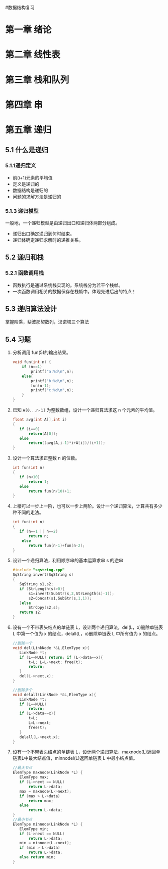 #数据结构复习
# 第一章 绪论
# 第二章 线性表
# 第三章 栈和队列
# 第四章 串

# 第五章 递归
## 5.1 什么是递归

### 5.1.1递归定义
- 前(i+1)元素的平均值
- 定义是递归的
- 数据结构是递归的
- 问题的求解方法是递归的
### 5.1.3 递归模型
一般地，一个递归模型是由递归出口和递归体两部分组成。
- 递归出口确定递归到何时结束。
- 递归体确定递归求解时的递推关系。

## 5.2 递归和栈
### 5.2.1 函数调用栈
- 函数执行是通过系统栈实现的。系统栈分为若干个栈帧。
- 一次函数调用相关的数据保存在栈帧中。体现先进后出的特点！

## 5.3 递归算法设计
掌握阶乘，斐波那契数列，汉诺塔三个算法

## 5.4 习题

1. 分析调用 fun(5)的输出结果。

    ```c++
    void fun(int n) { 
        if (n==1)
            printf("a:%d\n",n);
        else{ 
            printf("b:%d\n",n);
            fun(n-1);
            printf("c:%d\n",n);
        } 
    }
    ```
2. 已知 `A[0...n-1]` 为整数数组，设计一个递归算法求这 n 个元素的平均值。
    ```c++
    float avg(int A[],int i)
    {	
       if (i==0) 
           return(A[0]);    
       else
           return((avg(A,i-1)*i+A[i])/(i+1));    
    }
    ```
3. 设计一个算法求正整数 n 的位数。
    ```c++    
   int fun(int n)
   {	
       if (n<10) 
           return 1;   
       else
           return fun(n/10)+1;   
   }
    ```
4. 上楼可以一步上一阶，也可以一步上两阶。设计一个递归算法，计算共有多少种不同的走法。
    ```c++
    int fun(int n)
    {	
       if (n==1 || n==2)
           return n;    
        else
           return fun(n-1)+fun(n-2);
    }
    ```
5. 设计一个递归算法，利用顺序串的基本运算求串 s 的逆串
    ```c++
    #include "sqstring.cpp"	    
    SqString invert(SqString s)
    {	
       SqString s1,s2;
       if (StrLength(s)>0){
           s1=invert(SubStr(s,2,StrLength(s)-1)); 
           s2=Concat(s1,SubStr(s,1,1));
       }else
           StrCopy(s2,s);
       return s2;
    }
    ```
6. 设有一个不带表头结点的单链表 L，设计两个递归算法，del(L，x)删除单链表 L 中第一个值为 x 的结点，delall(L，x)删除单链表 L 中所有值为 x 的结点。
    ```c++
   //删除一个
   void del(LinkNode *&L,ElemType x){
       LinkNode *t;
       if (L==NULL) return; if (L->data==x){
           t=L; L=L->next; free(t); 
           return;
       }
       del(L->next,x);
   }
   
   //删除多个
   void delall(LinkNode *&L,ElemType x){
       LinkNode *t;
       if (L==NULL) 
           return; 
       if (L->data==x){
           t=L; 
           L=L->next; 
           free(t);
       }
       delall(L->next,x);
   } 
   ```
7. 设有一个不带表头结点的单链表 L，设计两个递归算法，maxnode(L)返回单链表L中最大结点值，minnodel(L)返回单链表 L 中最小结点值。
    ```c++
   //最大节点
   ElemType maxnode(LinkNode *L) {
       ElemType max;
       if (L->next == NULL) 
           return L->data;
       max = maxnode(L->next);
       if (max > L->data) 
           return max; 
       else 
           return L->data;
   }
   //最小节点
   ElemType minnode(LinkNode *L) {
       ElemType min;
       if (L->next == NULL) 
           return L->data;
       min = minnode(L->next);
       if (min > L->data) 
           return L->data; 
       else return min;
   } 
   ```